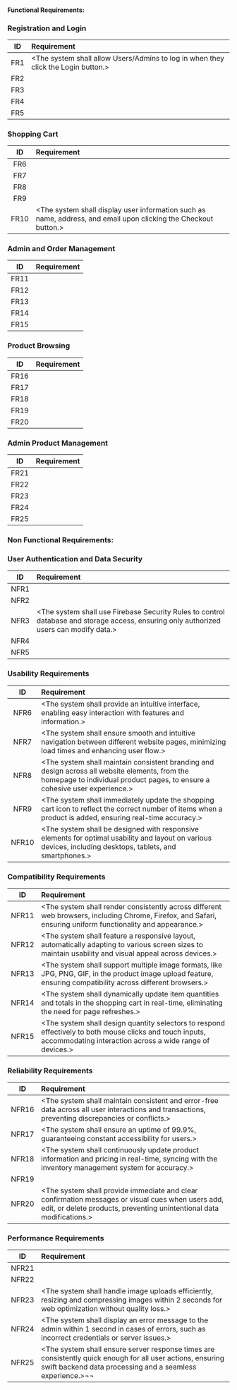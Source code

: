 #### Functional Requirements:

### Registration and Login
| ID  | Requirement|
| :--:| :------------------------------------------------------------------------------------------------ |
| FR1 | <The system shall allow Users/Admins to log in when they click the Login button.> |                
| FR2 | <The system shall allow users to navigation to the account creation screen when clicked on Sign Up button.>|
| FR3 | <The system shall allow users to access the product browsing screen upon clicking the ShopApp button.> |
| FR4 | <The system shall allow account creation when the Create Account button is clicked.>|             
| FR5 | <The system shall allow navigation to the Login screen when the Sign In button is clicked.>| 



### Shopping Cart
| ID  | Requirement|
| :--:| :---------------------------------------------------------------------------------------------------- |
| FR6 | <The system shall allow users to log out upon clicking the Signout icon.>|
| FR7 | <The system shall allow users to reduce the quantity of products in the cart by clicking the minus button.>|
| FR8 | <The system shall allow users to increase the quantity of products in the cart by clicking the plus button.>|
| FR9 | <The system shall display a pop-up confirming successful payment upon clicking the Pay Button.>|
| FR10 | <The system shall display user information such as name, address, and email upon clicking the Checkout button.>|   




### Admin and Order Management
| ID   | Requirement|
| :---:| :--------------------------------------------------------------------------------------------------------------- |
| FR11 | <The system shall allow navigation to the main page upon clicking the Home icon.> |                               
| FR12 | <The system shall display a list of orders upon clicking the Orders button.>|                                    
| FR13 | <The system shall reveal detailed information about a selected order upon clicking the Action button in the orders list.> |
| FR14 |<The system shall allow deletion of an order upon clicking the Delete button in that order.>|                    
| FR15 | <The system shall allow navigation to the Products screen upon clicking the Products button on the Admin Main screen.> |   







### Product Browsing
| ID   | Requirement|
| :---:| :----------------------------------------------------------------------------------------------------------- |
| FR16 | <The system shall allow navigation to the User Accounts screen upon clicking the User Account icon.> |
| FR17 | <The system shall enable product searches when a product name is entered in the search bar.>|
| FR18 | <The system shall allow users to add items to the cart by clicking the Add button.> |                        
| FR19 | <The system shall allow users to scroll through the list of products on the product browsing screen.> |
| FR20 | <The system shall allow navigation to the cart screen upon clicking the Cart icon.> |                        



### Admin Product Management
| ID   | Requirement|
| :---:| :------------------------------------------------------------------------------------------------------------------------- |
| FR21 | <The system shall navigate users to the Add New Products screen upon clicking the Add Products button in the products list screen.>|
| FR22 | <The system shall allow the addition of new products upon clicking the Add Product button on the Add Product screen.>|
| FR23 | <The system shall enable image selection from the device upon clicking the Choose File button in the Add New Product screen.>|
| FR24 | <The system shall allow modifications to the product name and price upon clicking the Edit icon.>|
| FR25 | <The system shall allow removal of a product from the list upon clicking the Delete icon.>|       



### Non Functional Requirements:

### User Authentication and Data Security
| ID   | Requirement|
| :---:| :----------------------------------------------------------------------------------------------------------------- |
| NFR1 | <The system shall utilize Firebase Authentication for secure user login via email and password.> |
| NFR2 | <The system shall enforce advanced password complexity rules to enhance account security.> |
| NFR3 | <The system shall use Firebase Security Rules to control database and storage access, ensuring only authorized users can modify data.> |
| NFR4 | <The system shall encrypt user data for secure storage and transmission.> |                                           
| NFR5 | <The system shall restrict administrative functions to authorized personnel only.> |        






### Usability Requirements
| ID   | Requirement |
| :---:| :---------------------------------------------------------------------------------------------------------------------- |
| NFR6 | <The system shall provide an intuitive interface, enabling easy interaction with features and information.> |
| NFR7 | <The system shall ensure smooth and intuitive navigation between different website pages, minimizing load times and enhancing user flow.> |
| NFR8 | <The system shall maintain consistent branding and design across all website elements, from the homepage to individual product pages, to ensure a cohesive user experience.> |
| NFR9 | <The system shall immediately update the shopping cart icon to reflect the correct number of items when a product is added, ensuring real-time accuracy.> |
| NFR10| <The system shall be designed with responsive elements for optimal usability and layout on various devices, including desktops, tablets, and smartphones.> |      


### Compatibility Requirements
| ID   | Requirement                                                                                                                           |
| :---:| :------------------------------------------------------------------------------------------------------------------------- |
| NFR11| <The system shall render consistently across different web browsers, including Chrome, Firefox, and Safari, ensuring uniform functionality and appearance.> |
| NFR12| <The system shall feature a responsive layout, automatically adapting to various screen sizes to maintain usability and visual appeal across devices.> |
| NFR13| <The system shall support multiple image formats, like JPG, PNG, GIF, in the product image upload feature, ensuring compatibility across different browsers.> |
| NFR14| <The system shall dynamically update item quantities and totals in the shopping cart in real-time, eliminating the need for page refreshes.> |
| NFR15| <The system shall design quantity selectors to respond effectively to both mouse clicks and touch inputs, accommodating interaction across a wide range of devices.> |

### Reliability Requirements
| ID   | Requirement|
| :---:| :------------------------------------------------------------------------------------------------------------------------- |
| NFR16| <The system shall maintain consistent and error-free data across all user interactions and transactions, preventing discrepancies or conflicts.> |
| NFR17| <The system shall ensure an uptime of 99.9%, guaranteeing constant accessibility for users.> |
| NFR18| <The system shall continuously update product information and pricing in real-time, syncing with the inventory management system for accuracy.> |
| NFR19| <The system shall persistently store user selections in the shopping cart across multiple sessions.> |
| NFR20| <The system shall provide immediate and clear confirmation messages or visual cues when users add, edit, or delete products, preventing unintentional data modifications.> |        


### Performance Requirements
| ID   | Requirement |
| :---:| :------------------------------------------------------------------------------------------------------------------------- |
| NFR21| <The system shall support a specified maximum number of concurrent users based on projected traffic without experiencing performance degradation.>   |
| NFR22| <The system shall allow multiple users to retrieve and view their order summaries concurrently without losing performance.>                           |
| NFR23| <The system shall handle image uploads efficiently, resizing and compressing images within 2 seconds for web optimization without quality loss.>     |
| NFR24| <The system shall display an error message to the admin within 1 second in cases of errors, such as incorrect credentials or server issues.>          |
| NFR25| <The system shall ensure server response times are consistently quick enough for all user actions, ensuring swift backend data processing and a seamless experience.>¬¬|                                     
